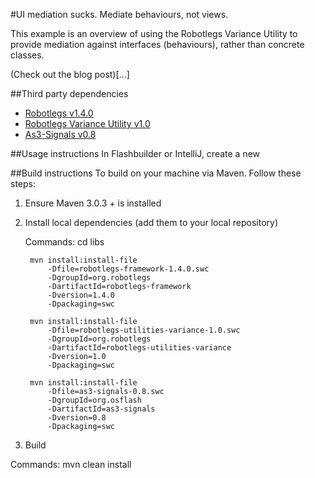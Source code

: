 #UI mediation sucks. Mediate behaviours, not views.

This example is an overview of using the Robotlegs Variance Utility to provide mediation against interfaces (behaviours), rather than concrete classes.

(Check out the blog post)[...]


##Third party dependencies
* [Robotlegs v1.4.0](https://github.com/robotlegs/robotlegs-framework/)
* [Robotlegs Variance Utility v1.0](https://github.com/dnalot/robotlegs-utilities-variance)
* [As3-Signals v0.8](https://github.com/robertpenner/as3-signals)

##Usage instructions
In Flashbuilder or IntelliJ, create a new 

##Build instructions
To build on your machine via Maven. Follow these steps:

1. Ensure Maven 3.0.3 + is installed

2. Install local dependencies (add them to your local repository)

	Commands:
		cd libs

		mvn install:install-file 
			-Dfile=robotlegs-framework-1.4.0.swc 
			-DgroupId=org.robotlegs 
			-DartifactId=robotlegs-framework 
			-Dversion=1.4.0
			-Dpackaging=swc
		
		mvn install:install-file 
			-Dfile=robotlegs-utilities-variance-1.0.swc 
			-DgroupId=org.robotlegs 
			-DartifactId=robotlegs-utilities-variance 
			-Dversion=1.0 
			-Dpackaging=swc
		
		mvn install:install-file 
			-Dfile=as3-signals-0.8.swc 
			-DgroupId=org.osflash
			-DartifactId=as3-signals 
			-Dversion=0.8 
			-Dpackaging=swc

3. Build

Commands:
	mvn clean install
	

	

	